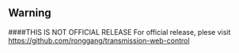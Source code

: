 ## Warning
####THIS IS NOT OFFICIAL RELEASE
For official release, plese visit https://github.com/ronggang/transmission-web-control

